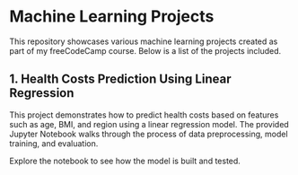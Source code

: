 # Machine Learning Projects

This repository showcases various machine learning projects created as part of my freeCodeCamp course. Below is a list of the projects included.

## 1. Health Costs Prediction Using Linear Regression

This project demonstrates how to predict health costs based on features such as age, BMI, and region using a linear regression model. The provided Jupyter Notebook walks through the process of data preprocessing, model training, and evaluation.

Explore the notebook to see how the model is built and tested.
